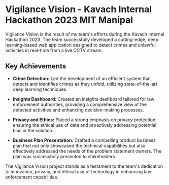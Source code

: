 # Vigilance Vision - Kavach Internal Hackathon 2023 MIT Manipal

Vigilance Vision is the result of my team's efforts during the Kavach Internal Hackathon 2023. The team successfully developed a cutting-edge, deep learning-based web application designed to detect crimes and unlawful activities in real-time from a live CCTV stream.

## Key Achievements

- **Crime Detection:** Led the development of an efficient system that detects and identifies crimes as they unfold, utilizing state-of-the-art deep learning techniques.

- **Insights Dashboard:** Created an insights dashboard tailored for law enforcement authorities, providing a comprehensive view of the detected activities and enhancing decision-making processes.

- **Privacy and Ethics:** Placed a strong emphasis on privacy protection, ensuring the ethical use of data and proactively addressing potential bias in the solution.

- **Business Plan Presentation:** Crafted a compelling product business plan that not only showcased the technical capabilities but also effectively addressed the needs of the problem statement owners. The plan was successfully presented to stakeholders.

The Vigilance Vision project stands as a testament to the team's dedication to innovation, privacy, and ethical use of technology in enhancing law enforcement capabilities.
